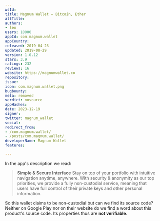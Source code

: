 ```yaml
---
wsId: 
title: Magnum Wallet – Bitcoin, Ether
altTitle: 
authors:
- leo
users: 10000
appId: com.magnum.wallet
appCountry: 
released: 2019-04-23
updated: 2019-08-29
version: 1.0.12
stars: 3.9
ratings: 232
reviews: 16
website: https://magnumwallet.co
repository: 
issue: 
icon: com.magnum.wallet.png
bugbounty: 
meta: removed
verdict: nosource
appHashes: 
date: 2023-12-19
signer: 
twitter: magnum_wallet
social: 
redirect_from:
- /com.magnum.wallet/
- /posts/com.magnum.wallet/
developerName: Magnum Wallet
features: 

---
```


In the app's description we read:

> **Simple & Secure Interface**
> Stay on top of your portfolio with intuitive navigation anytime, anywhere.
> With security & anonymity as our top priorities, we provide a fully
> non-custodial service, meaning that users have full control of their private
> keys and other personal information.

So this wallet claims to be non-custodial but can we find its source code?
Neither on Google Play nor on their website do we find a word about this product's
source code. Its properties thus are **not verifiable**.
